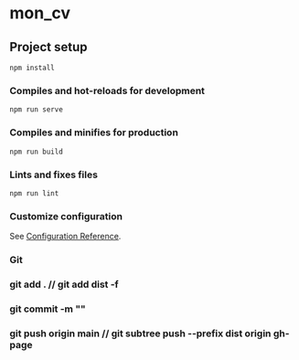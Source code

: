 # mon_cv

## Project setup
```
npm install
```

### Compiles and hot-reloads for development
```
npm run serve
```

### Compiles and minifies for production
```
npm run build
```

### Lints and fixes files
```
npm run lint
```

### Customize configuration
See [Configuration Reference](https://cli.vuejs.org/config/).

### Git
### git add . // git add dist -f 
### git commit -m ""
### git push origin main // git subtree push --prefix dist origin gh-page 